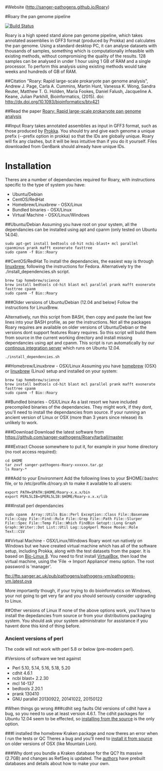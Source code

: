 #Website
(http://sanger-pathogens.github.io/Roary)

#Roary the pan genome pipeline

[![Build Status](https://travis-ci.org/sanger-pathogens/Roary.svg?branch=master)](https://travis-ci.org/sanger-pathogens/Roary)

Roary is a high speed stand alone pan genome pipeline, which takes annotated assemblies in GFF3 format (produced by Prokka) and calculates the pan genome.  Using a standard desktop PC, it can analyse datasets with thousands of samples, something which is computationally infeasible with existing methods, without compromising the quality of the results.  128 samples can be analysed in under 1 hour using 1 GB of RAM and a single processor. To perform this analysis using existing methods would take weeks and hundreds of GB of RAM.

##Citation
    "Roary: Rapid large-scale prokaryote pan genome analysis",
    Andrew J. Page, Carla A. Cummins, Martin Hunt, Vanessa K. Wong, Sandra Reuter, Matthew T. G. Holden, Maria Fookes, Daniel Falush, Jacqueline A. Keane, Julian Parkhill,
    Bioinformatics, (2015). doi: http://dx.doi.org/10.1093/bioinformatics/btv421

##Read the paper
[Roary: Rapid large-scale prokaryote pan genome analysis](http://dx.doi.org/10.1093/bioinformatics/btv421)

##Input
Roary takes annotated assemblies as input in GFF3 format, such as those produced by [Prokka](https://github.com/tseemann/prokka/).  You should try and give each genome a unique prefix (--prefix option in prokka) so that the IDs are globally unique. Roary will fix any clashes, but it will be less intuitive than if you do it yourself.  Files downloaded from GenBank should already have unique IDs.


# Installation
Theres are a number of dependancies required for Roary, with instructions specific to the type of system you have:
* Ubuntu/Debian
* CentOS/RedHat
* Homebrew/Linuxbrew - OSX/Linux
* Bundled binaries - OSX/Linux
* Virtual Machine - OSX/Linux/Windows

##Ubuntu/Debian
Assuming you have root on your system, all the dependancies can be installed using apt and cpanm (only tested on Ubuntu 14.04).

```
sudo apt-get install bedtools cd-hit ncbi-blast+ mcl parallel cpanminus prank mafft exonerate fasttree
sudo cpanm -f Bio::Roary
```   

##CentOS/RedHat
To install the dependancies, the easiest way is through [linuxbrew](http://brew.sh/linuxbrew/), following the instructions for Fedora. Alternatively try the ./install_dependencies.sh script. 

```
brew tap homebrew/science
brew install bedtools cd-hit blast mcl parallel prank mafft exonerate fasttree cpanm
sudo cpanm -f Bio::Roary
```


###Older versions of Ubuntu/Debian (12.04 and below)
Follow the instructions for LinuxBrew. 

Alternatively, run this script from BASH, then copy and paste the last few lines into your BASH profile, as per the instructions.  Not all the packages Roary requires are available on older versions of Ubuntu/Debian or the versions dont support features Roary requires.  So this script will build them from source in the current working directory and install missing dependancies using apt and cpanm. This script is run automatically by our [continous integration server](https://travis-ci.org/andrewjpage/Roary) which runs on Ubuntu 12.04.
```
./install_dependencies.sh
```

##Homebrew/Linuxbrew - OSX/Linux
Assuming you have [homebrew](http://brew.sh/) (OSX) or [linuxbrew](http://brew.sh/linuxbrew/) (Linux) setup and installed on your system:

```
brew tap homebrew/science
brew install bedtools cd-hit blast mcl parallel prank mafft exonerate fasttree cpanm
sudo cpanm -f Bio::Roary
```

##Bundled binaries - OSX/Linux
As a last resort we have included precompiled binaries of the dependancies. They might work, if they dont, you'll need to install the dependancies from source. If your running an ancient version of Linux or OSX (more than 3 years since release) its unlikely to work.

###Download
Download the latest software from 
https://github.com/sanger-pathogens/Roary/tarball/master

###Extract
Choose somewhere to put it, for example in your home directory (no root access required):

```
cd $HOME
tar zxvf sanger-pathogens-Roary-xxxxxx.tar.gz
ls Roary-*
```

###Add to your Environment
Add the following lines to your $HOME/.bashrc file, or to /etc/profile.d/roary.sh to make it available to all users:

```
export PATH=$PATH:$HOME/Roary-x.x.x/bin
export PERL5LIB=$PERL5LIB:$HOME/Roary-x.x.x/lib
```

###Install perl dependancies

```
sudo cpanm  Array::Utils Bio::Perl Exception::Class File::Basename File::Copy File::Find::Rule File::Grep File::Path File::Slurper File::Spec File::Temp File::Which FindBin Getopt::Long Graph Graph::Writer::Dot List::Util Log::Log4perl Moose Moose::Role Text::CSV
```

##Virtual Machine - OSX/Linux/Windows
Roary wont run natively on Windows but we have created virtual machine which has all of the software setup, including Prokka, along with the test datasets from the paper. It is based on [Bio-Linux 8](http://environmentalomics.org/bio-linux/).  You need to first install [VirtualBox](https://www.virtualbox.org/), then load the virtual machine, using the 'File -> Import Appliance' menu option. The root password is 'manager'.

ftp://ftp.sanger.ac.uk/pub/pathogens/pathogens-vm/pathogens-vm.latest.ova

More importantly though, if your trying to do bioinformatics on Windows, your not going to get very far and you should seriously consider upgrading to Linux.

##Other versions of Linux
If none of the above options work, you'll have to install the depedancies from source or from your distributions packaging system.  You should ask your system administrator for assistance if you havent done this kind of thing before.

### Ancient versions of perl
The code will not work with perl 5.8 or below (pre-modern perl). 

#Versions of software we test against
* Perl 5.10, 5.14, 5.16, 5.18, 5.20
* cdhit 4.6.1
* ncbi blast+ 2.2.30
* mcl 14-137
* bedtools 2.20.1
* prank 130410
* GNU parallel 20130922, 20141022, 20150122

#When things go wrong
###cdhit seg faults
Old versions of cdhit have a bug, so you need to use at least version 4.6.1.  The cdhit packages for Ubuntu 12.04 seem to be effected, so [installing from the source](http://cd-hit.org/) is the only option. 

###I installed the homebrew Kraken package and now theres an error when I run the tests or QC
Theres a bug and you'll need to [install it from source](https://ccb.jhu.edu/software/kraken/) on older versions of OSX (like Mountain Lion).  

###Why dont you bundle a Kraken database for the QC?
Its massive (2.7GB) and changes as RefSeq is updated.  The [authors](https://ccb.jhu.edu/software/kraken/) have prebuilt databases and details about how to make your own.

